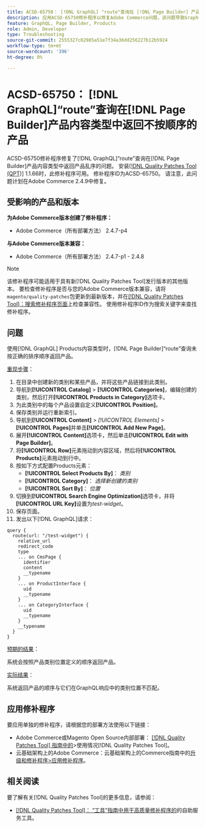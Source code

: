 ```yaml
---
title: ACSD-65750： [!DNL GraphQL] "route"查询在 [!DNL Page Builder] 产品内容类型中返回不按顺序的产品
description: 应用ACSD-65750修补程序以修复Adobe Commerce问题，该问题导致GraphQL“route”查询在 [!DNL Page Builder] Products内容类型中返回产品按顺序排列。
feature: GraphQL, Page Builder, Products
role: Admin, Developer
type: Troubleshooting
source-git-commit: 2555327c02985a51e7f34a36dd256227b12b5924
workflow-type: tm+mt
source-wordcount: '396'
ht-degree: 0%

---
```



# ACSD-65750： [!DNL GraphQL]“route”查询在[!DNL Page Builder]产品内容类型中返回不按顺序的产品

ACSD-65750修补程序修复了[!DNL GraphQL]“route”查询在[!DNL Page Builder]产品内容类型中返回产品乱序的问题。 安装[[!DNL Quality Patches Tool (QPT)]](/help/tools/quality-patches-tool/quality-patches-tool-to-self-serve-quality-patches.md) 1.1.66时，此修补程序可用。 修补程序ID为ACSD-65750。 请注意，此问题计划在Adobe Commerce 2.4.9中修复。

## 受影响的产品和版本

**为Adobe Commerce版本创建了修补程序：**

* Adobe Commerce（所有部署方法） 2.4.7-p4

**与Adobe Commerce版本兼容：**

* Adobe Commerce（所有部署方法） 2.4.7-p1 - 2.4.8

>[!NOTE]
>
>该修补程序可能适用于具有新[!DNL Quality Patches Tool]发行版本的其他版本。 要检查修补程序是否与您的Adobe Commerce版本兼容，请将`magento/quality-patches`包更新到最新版本，并在[[!DNL Quality Patches Tool]：搜索修补程序页面](https://experienceleague.adobe.com/tools/commerce-quality-patches/index.html)上检查兼容性。 使用修补程序ID作为搜索关键字来查找修补程序。

## 问题

使用[!DNL GraphQL] Products内容类型时，[!DNL Page Builder]“route”查询未按正确的排序顺序返回产品。

<u>重现步骤</u>：

1. 在目录中创建新的类别和某些产品，并将这些产品链接到此类别。
1. 导航到&#x200B;**[!UICONTROL Catalog]** > **[!UICONTROL Categories]**，编辑创建的类别，然后打开&#x200B;**[!UICONTROL Products in Category]**&#x200B;选项卡。
1. 为此类别中的每个产品设置自定义&#x200B;**[!UICONTROL Position]**。
1. 保存类别并运行重新索引。
1. 导航到&#x200B;**[!UICONTROL Content]** > *[!UICONTROL Elements]* > **[!UICONTROL Pages]**&#x200B;并单击&#x200B;**[!UICONTROL Add New Page]**。
1. 展开&#x200B;**[!UICONTROL Content]**&#x200B;选项卡，然后单击&#x200B;**[!UICONTROL Edit with Page Builder]**。
1. 将&#x200B;**[!UICONTROL Row]**&#x200B;元素拖动到内容区域，然后将&#x200B;**[!UICONTROL Products]**&#x200B;元素拖动到行中。
1. 按如下方式配置Products元素：
   * **[!UICONTROL Select Products By]**： *类别*
   * **[!UICONTROL Category]**： *选择新创建的类别*
   * **[!UICONTROL Sort By]**： *位置*
1. 切换到&#x200B;**[!UICONTROL Search Engine Optimization]**&#x200B;选项卡，并将&#x200B;**[!UICONTROL URL Key]**&#x200B;设置为&#x200B;*test-widget*。
1. 保存页面。
1. 发出以下[!DNL GraphQL]请求：

```
query {
  route(url: "/test-widget") {
    relative_url
    redirect_code
    type
    ... on CmsPage {
      identifier
      content
      __typename
    }
    ... on ProductInterface {
      uid
      __typename
    }
    ... on CategoryInterface {
      uid
      __typename
    }
    __typename
  }
}
```

<u>预期的结果</u>：

系统会按照产品类别位置定义的顺序返回产品。

<u>实际结果</u>：

系统返回产品的顺序与它们在GraphQL响应中的类别位置不匹配。

## 应用修补程序

要应用单独的修补程序，请根据您的部署方法使用以下链接：

* Adobe Commerce或Magento Open Source内部部署： [[!DNL Quality Patches Tool] 指南中的](/help/tools/quality-patches-tool/usage.md)>使用情况[!DNL Quality Patches Tool]。
* 云基础架构上的Adobe Commerce：云基础架构上的Commerce指南中的[升级和修补程序>应用修补程序](https://experienceleague.adobe.com/docs/commerce-cloud-service/user-guide/develop/upgrade/apply-patches.html)。

## 相关阅读

要了解有关[!DNL Quality Patches Tool]的更多信息，请参阅：

* [[!DNL Quality Patches Tool]： “工具”指南中用于高质量修补程序的](/help/tools/quality-patches-tool/quality-patches-tool-to-self-serve-quality-patches.md)的自助服务工具。
